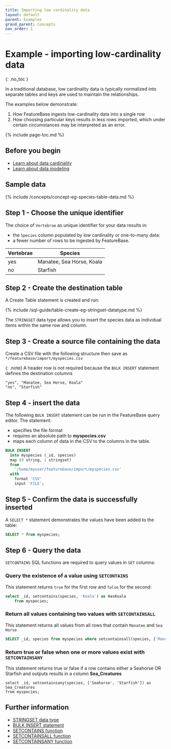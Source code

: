 ```yaml
---
title: Importing low cardinality data
layout: default
parent: Examples
grand_parent: Concepts
nav_order: 1
---
```


# Example - importing low-cardinality data
{: .no_toc }

In a traditional database, low cardinality data is typically normalized into separate tables and keys are used to maintain the relationships.

The examples below demonstrate:
1. How FeatureBase ingests low-cardinality data into a single row
2. How choosing particular keys results in less rows imported, which under certain circumstances may be interpreted as an error.

{% include page-toc.md %}

## Before you begin

* [Learn about data cardinality](/docs/concepts/concepts-home)
* [Learn about data modeling](/docs/concepts/overview-data-modeling)

## Sample data

{% include /concepts/concept-eg-species-table-data.md %}

## Step 1 - Choose the unique identifier

The choice of `Vertebrae` as unique identifier for your data results in:
* the `Species` column populated by low cardinality or one-to-many data:
* a fewer number of rows to be ingested by FeatureBase.

| Vertebrae | Species |
|---|---|
| yes | Manatee, Sea Horse, Koala |
| no | Starfish |

## Step 2 - Create the destination table

A Create Table statement is created and run:

{% include /sql-guide/table-create-eg-stringset-datatype.md %}

The `STRINGSET` data type allows you to insert the species data as individual items within the same row and column.

## Step 3 - Create a source file containing the data

Create a CSV file with the following structure then save as `*/featurebase/import/myspecies.csv`

{: .note}
A header row is not required because the `BULK INSERT` statement defines the destination columns

```csv
"yes", "Manatee, Sea Horse, Koala"
"no", "Starfish"
```

## Step 4 - insert the data

The following `BULK INSERT` statement can be run in the FeatureBase query editor. The statement:
* specifies the file format
* requires an absolute path to **myspecies.csv**
* maps each column of data in the CSV to the columns in the table.

```sql
BULK INSERT
  into myspecies (_id, species)
  map (0 string, 1 stringset)
  from
    '/home/myuser/featurebase/import/myspecies.csv'
  with
    format 'CSV'
    input 'FILE';
```

## Step 5 - Confirm the data is successfully inserted

A `SELECT *` statement demonstrates the values have been added to the table:

```sql
SELECT * from myspecies;
```

## Step 6 - Query the data

`SETCONTAINS` SQL functions are required to query values in `SET` columns:

### Query the existence of a value using `SETCONTAINS`

This statement returns `true` for the first row and `false` for the second:

```sql
select _id, setcontains(species, 'Koala') as HasKoala
    from myspecies;
```

### Return all values containing two values with `SETCONTAINSALL`

This statement returns all values from all rows that contain `Manatee` and `Sea Horse`

```sql
SELECT _id, species from myspecies where setcontainsall(species, ['Manatee','Sea Horse']);
```

### Return true or false when one or more values exist with `SETCONTAINSANY`

This statement returns true or false if a row contains either a Seahorse OR Starfish and outputs results in a column **Sea_Creatures**
```
select _id, setcontainsany(species, ['Seahorse', 'Starfish']) as Sea_Creatures
from myspecies;
```

## Further information

* [STRINGSET data type](/docs/sql-guide/data-types/data-type-stringset)
* [BULK INSERT statement](/docs/sql-guide/statements/statement-insert-bulk)
* [SETCONTAINS function](/docs/sql-guide/functions/function-setcontains)
* [SETCONTAINSALL function](/docs/sql-guide/functions/function-setcontainsall)
* [SETCONTAINSANY function](/docs/sql-guide/functions/function-setcontainsany)
